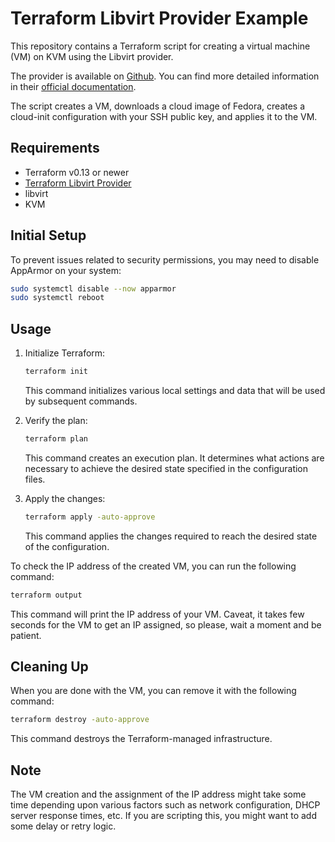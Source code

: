 # Terraform Libvirt Provider Example

This repository contains a Terraform script for creating a virtual machine (VM) on KVM using the Libvirt provider.

The provider is available on [Github](https://github.com/dmacvicar/terraform-provider-libvirt). You can find more detailed information in their [official documentation](https://github.com/dmacvicar/terraform-provider-libvirt).

The script creates a VM, downloads a cloud image of Fedora, creates a cloud-init configuration with your SSH public key, and applies it to the VM.

## Requirements

- Terraform v0.13 or newer
- [Terraform Libvirt Provider](https://github.com/dmacvicar/terraform-provider-libvirt)
- libvirt
- KVM

## Initial Setup

To prevent issues related to security permissions, you may need to disable AppArmor on your system:

```bash
sudo systemctl disable --now apparmor
sudo systemctl reboot
```

## Usage

1. Initialize Terraform:

    ```bash
    terraform init
    ```

    This command initializes various local settings and data that will be used by subsequent commands.

2. Verify the plan:

    ```bash
    terraform plan
    ```

    This command creates an execution plan. It determines what actions are necessary to achieve the desired state specified in the configuration files.

3. Apply the changes:

    ```bash
    terraform apply -auto-approve
    ```

    This command applies the changes required to reach the desired state of the configuration.

To check the IP address of the created VM, you can run the following command:

```bash
terraform output
```

This command will print the IP address of your VM. Caveat, it takes few seconds for the VM to get an IP assigned, so please, wait a moment and be patient.

## Cleaning Up

When you are done with the VM, you can remove it with the following command:

```bash
terraform destroy -auto-approve
```

This command destroys the Terraform-managed infrastructure.

## Note

The VM creation and the assignment of the IP address might take some time depending upon various factors such as network configuration, DHCP server response times, etc. If you are scripting this, you might want to add some delay or retry logic.